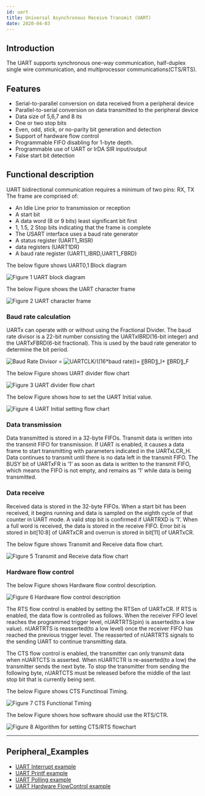 ```yaml
---
id: uart
title: Universal Asynchronous Receive Transmit (UART)
date: 2020-04-03
---
```


## Introduction

The UART supports synchronous one-way communication, half-duplex single wire communication, and multiprocessor communications(CTS/RTS).  


## Features 

*	Serial-to-parallel conversion on data received from a peripheral device
*	Parallel-to-serial conversion on data transmitted to the peripheral device
*	Data size of 5,6,7 and 8 its
*	One or two stop bits
*	Even, odd, stick, or no-parity bit generation and detection
*	Support of hardware flow control
*	Programmable FIFO disabling for 1-byte depth.
*	Programmable use of UART or IrDA SIR input/output
*	False start bit detection


## Functional description

UART bidirectional communication requires a minimum of two pins: RX, TX
The frame are comprised of:

*	An Idle Line prior to transmission or reception 
*	A start bit 
*	A data word (8 or 9 bits) least significant bit first
*	1, 1.5, 2 Stop bits indicating that the frame is complete 
*	The USART interface uses a baud rate generator 
*	A status register (UART1_RISR) 
*	data registers (UART1DR) 
*	A baud rate register (UART1_IBRD,UART1_FBRD)

The below figure shows UART0,1 Block diagram

![](/img/products/w7500p/peripheral/uart_block_diagram.jpg "Figure 1 UART block diagram")

The below Figure shows the UART character frame

![](/img/products/w7500p/peripheral/uart_character_frame.jpg "Figure 2 UART character frame")

### Baud rate calculation

UARTx can operate with or without using the Fractional Divider. The baud rate divisor is a 22-bit number consisting the UARTxIBRD(16-bit integer) and the UARTxFBRD(6-bit fractional).
This is used by the baud rate generator to determine the bit period.

<img src="http://latex.codecogs.com/gif.latex?Baud&space;Rate&space;Divisor&space;=" title="Baud Rate Divisor =" />      <img src="http://latex.codecogs.com/gif.latex?UARTCLK/((16*baud&space;rate))=&space;〖BRD〗_I&plus;&space;〖BRD〗_F" title="UARTCLK/((16*baud rate))= 〖BRD〗_I+ 〖BRD〗_F" />

The below Figure shows UART divider flow chart

![](/img/products/w7500p/peripheral/uart_divider_flow_chart.jpg "Figure 3 UART divider flow chart")

The below Figure shows how to set the UART Initial value.

![](/img/products/w7500p/peripheral/uart_init_flow_chart.jpg "Figure 4 UART Initial setting flow chart")

### Data transmission

Data transmitted is stored in a 32-byte FIFOs. Transmit data is written into the transmit FIFO for transmission. If UART is enabled, it causes a data frame to start transmitting with parameters indicated in the UARTxLCR_H.
Data continues to transmit until there is no data left in the transmit FIFO. The BUSY bit of UARTxFR is ‘1’ as soon as data is written to the transmit FIFO, which means the FIFO is not empty, and remains as ‘1’ while data is being transmitted. 

### Data receive

Received data is stored in the 32-byte FIFOs. When a start bit has been received, it begins running and data is sampled on the eighth cycle of that counter in UART mode. A valid stop bit is confirmed if UARTRXD is ‘1’. When a full word is received, the data is stored in the receive FIFO. Error bit is stored in bit[10:8] of UARTxCR and overrun is stored in bit[11] of UARTxCR.

The below figure shows Transmit and Receive data flow chart.

![](/img/products/w7500p/peripheral/uart_txrxdata_flow_chart.jpg "Figure 5 Transmit and Receive data flow chart")

### Hardware flow control

The below Figure shows Hardware flow control description.

![](/img/products/w7500p/peripheral/uart_hw_flow_chart.jpg "Figure 6 Hardware flow control description")

The RTS flow control is enabled by setting the RTSen of UARTxCR. If RTS is enabled, the data flow is controlled as follows.
When the receiver FIFO level reaches the programmed trigger level, nUARTRTS(pin) is asserted(to a low value). nUARTRTS is reasserted(to a low level) once the receiver FIFO has reached the previous trigger level. The reasserted of nUARTRTS signals to the sending UART to continue transmitting data.

The CTS flow control is enabled, the transmitter can only transmit data when nUARTCTS is asserted. When nUARTCTR is re-asserted(to a low) the transmitter sends the next byte. To stop the transmitter from sending the following byte, nUARTCTS must be released before the middle of the last stop bit that is currently being sent.

The below Figure shows CTS Functinoal Timing.

![](/img/products/w7500p/peripheral/uart_cts_timing.jpg "Figure 7 CTS Functional Timing")

The below Figure shows how software should use the RTS/CTR.

![](/img/products/w7500p/peripheral/uart_set_flow_chart.jpg "Figure 8 Algorithm for setting CTS/RTS flowchart")

------------------------------

## Peripheral_Examples
- [UART Interrupt example](inter.md)
- [UART Printf example](printf.md)
- [UART Polling example](polling.md)
- [UART Hardware FlowControl example](flowcontrol.md)
